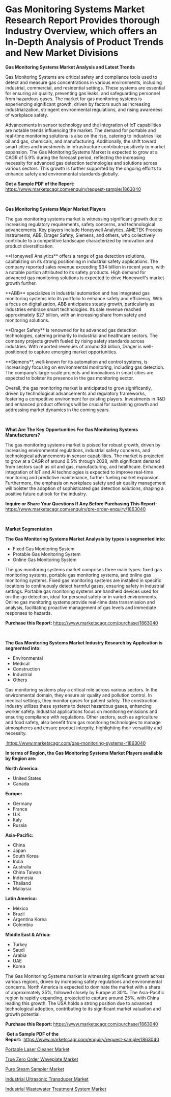 <p><h1>Gas Monitoring Systems Market Research Report Provides thorough Industry Overview, which offers an In-Depth Analysis of Product Trends and New Market Divisions</h1></p><p><strong>Gas Monitoring Systems Market Analysis and Latest Trends</strong></p>
<p><p>Gas Monitoring Systems are critical safety and compliance tools used to detect and measure gas concentrations in various environments, including industrial, commercial, and residential settings. These systems are essential for ensuring air quality, preventing gas leaks, and safeguarding personnel from hazardous gases. The market for gas monitoring systems is experiencing significant growth, driven by factors such as increasing industrialization, stringent environmental regulations, and rising awareness of workplace safety.</p><p>Advancements in sensor technology and the integration of IoT capabilities are notable trends influencing the market. The demand for portable and real-time monitoring solutions is also on the rise, catering to industries like oil and gas, chemicals, and manufacturing. Additionally, the shift toward smart cities and investments in infrastructure contribute positively to market expansion. The Gas Monitoring Systems Market is expected to grow at a CAGR of 5.9% during the forecast period, reflecting the increasing necessity for advanced gas detection technologies and solutions across various sectors. This growth is further supported by the ongoing efforts to enhance safety and environmental standards globally.</p></p>
<p><strong>Get a Sample PDF of the Report:&nbsp;</strong> <a href="https://www.marketscagr.com/enquiry/request-sample/1863040?utm_campaign=2136&utm_medium=2&utm_source=Github&utm_content=ia&utm_term=10042025&utm_id=gas-monitoring-systems">https://www.marketscagr.com/enquiry/request-sample/1863040</a></p>
<p>&nbsp;</p>
<p><strong>Gas Monitoring Systems Major Market Players</strong></p>
<p><p>The gas monitoring systems market is witnessing significant growth due to increasing regulatory requirements, safety concerns, and technological advancements. Key players include Honeywell Analytics, AMETEK Process Instruments, ABB, Drager Safety, Siemens, and others, who collectively contribute to a competitive landscape characterized by innovation and product diversification.</p><p>**Honeywell Analytics** offers a range of gas detection solutions, capitalizing on its strong positioning in industrial safety applications. The company reported sales revenue exceeding $34 billion in recent years, with a notable portion attributed to its safety products. High demand for advanced gas monitoring solutions is expected to drive Honeywell's market growth further.</p><p>**ABB** specializes in industrial automation and has integrated gas monitoring systems into its portfolio to enhance safety and efficiency. With a focus on digitalization, ABB anticipates steady growth, particularly as industries embrace smart technologies. Its sale revenue reached approximately $27 billion, with an increasing share from safety and monitoring solutions.</p><p>**Drager Safety** is renowned for its advanced gas detection technologies, catering primarily to industrial and healthcare sectors. The company projects growth fueled by rising safety standards across industries. With reported revenues of around $3 billion, Drager is well-positioned to capture emerging market opportunities.</p><p>**Siemens**, well-known for its automation and control systems, is increasingly focusing on environmental monitoring, including gas detection. The company’s large-scale projects and innovations in smart cities are expected to bolster its presence in the gas monitoring sector.</p><p>Overall, the gas monitoring market is anticipated to grow significantly, driven by technological advancements and regulatory frameworks, fostering a competitive environment for existing players. Investments in R&D and enhanced product offerings will be crucial for sustaining growth and addressing market dynamics in the coming years.</p></p>
<p>&nbsp;</p>
<p><strong>What Are The Key Opportunities For Gas Monitoring Systems Manufacturers?</strong></p>
<p><p>The gas monitoring systems market is poised for robust growth, driven by increasing environmental regulations, industrial safety concerns, and technological advancements in sensor capabilities. The market is projected to grow at a CAGR of around 6.5% through 2028, with significant demand from sectors such as oil and gas, manufacturing, and healthcare. Enhanced integration of IoT and AI technologies is expected to improve real-time monitoring and predictive maintenance, further fueling market expansion. Furthermore, the emphasis on workplace safety and air quality management will bolster the adoption of sophisticated gas detection solutions, shaping a positive future outlook for the industry.</p></p>
<p><strong>Inquire or Share Your Questions If Any Before Purchasing This Report:</strong> <a href="https://www.marketscagr.com/enquiry/pre-order-enquiry/1863040?utm_campaign=2136&utm_medium=2&utm_source=Github&utm_content=ia&utm_term=10042025&utm_id=gas-monitoring-systems">https://www.marketscagr.com/enquiry/pre-order-enquiry/1863040</a></p>
<p>&nbsp;</p>
<p><strong>Market Segmentation</strong></p>
<p><strong>The Gas Monitoring Systems Market Analysis by types is segmented into:</strong></p>
<p><ul><li>Fixed Gas Monitoring System</li><li>Protable Gas Monitoring System</li><li>Online Gas Monitoring System</li></ul></p>
<p><p>The gas monitoring systems market comprises three main types: fixed gas monitoring systems, portable gas monitoring systems, and online gas monitoring systems. Fixed gas monitoring systems are installed in specific locations to continuously detect harmful gases, ensuring safety in industrial settings. Portable gas monitoring systems are handheld devices used for on-the-go detection, ideal for personal safety or in varied environments. Online gas monitoring systems provide real-time data transmission and analysis, facilitating proactive management of gas levels and immediate responses to hazards.</p></p>
<p><strong>Purchase this Report:&nbsp;</strong><a href="https://www.marketscagr.com/purchase/1863040?utm_campaign=2136&utm_medium=2&utm_source=Github&utm_content=ia&utm_term=10042025&utm_id=gas-monitoring-systems">https://www.marketscagr.com/purchase/1863040</a></p>
<p>&nbsp;</p>
<p><strong>The Gas Monitoring Systems Market Industry Research by Application is segmented into:</strong></p>
<p><ul><li>Environmental</li><li>Medical</li><li>Construction</li><li>Industrial</li><li>Others</li></ul></p>
<p><p>Gas monitoring systems play a critical role across various sectors. In the environmental domain, they ensure air quality and pollution control. In medical settings, they monitor gases for patient safety. The construction industry utilizes these systems to detect hazardous gases, enhancing worker safety. Industrial applications focus on monitoring emissions and ensuring compliance with regulations. Other sectors, such as agriculture and food safety, also benefit from gas monitoring technologies to manage atmospheres and ensure product integrity, highlighting their versatility and necessity.</p></p>
<p><a href="https://www.marketscagr.com/gas-monitoring-systems-r1863040?utm_campaign=2136&utm_medium=2&utm_source=Github&utm_content=ia&utm_term=10042025&utm_id=gas-monitoring-systems">&nbsp;https://www.marketscagr.com/gas-monitoring-systems-r1863040</a></p>
<p><strong>In terms of Region, the Gas Monitoring Systems Market Players available by Region are:</strong></p>
<p>
    <p> <strong> North America: </strong>
        <ul>
            <li>United States</li>
            <li>Canada</li>
        </ul>
        </p> 
    <p> <strong> Europe: </strong>
        <ul>
            <li>Germany</li>
            <li>France</li>
            <li>U.K.</li>
            <li>Italy</li>
            <li>Russia</li>
        </ul>
        </p> 
    <p> <strong> Asia-Pacific: </strong>
        <ul>
            <li>China</li>
            <li>Japan</li>
            <li>South Korea</li>
            <li>India</li>
            <li>Australia</li>
            <li>China Taiwan</li>
            <li>Indonesia</li>
            <li>Thailand</li>
            <li>Malaysia</li>
        </ul>
        </p> 
    <p> <strong> Latin America: </strong>
        <ul>
            <li>Mexico</li>
            <li>Brazil</li>
            <li>Argentina Korea</li>
            <li>Colombia</li>
        </ul>
        </p> 
    <p> <strong> Middle East & Africa: </strong>
        <ul>
            <li>Turkey</li>
            <li>Saudi</li>
            <li>Arabia</li>
            <li>UAE</li>
            <li>Korea</li>
        </ul>
    </p>
    </p>
<p><p>The Gas Monitoring Systems market is witnessing significant growth across various regions, driven by increasing safety regulations and environmental concerns. North America is expected to dominate the market with a share of approximately 35%, followed closely by Europe at 30%. The Asia-Pacific region is rapidly expanding, projected to capture around 25%, with China leading this growth. The USA holds a strong position due to advanced technological adoption, contributing to its significant market valuation and growth potential.</p></p>
<p><strong>Purchase this Report: </strong><a href="https://www.marketscagr.com/purchase/1863040?utm_campaign=2136&utm_medium=2&utm_source=Github&utm_content=ia&utm_term=10042025&utm_id=gas-monitoring-systems">https://www.marketscagr.com/purchase/1863040</a></p>
<p>&nbsp;<strong>Get a Sample PDF of the Report:&nbsp;&nbsp;</strong><a href="https://www.marketscagr.com/enquiry/request-sample/1863040?utm_campaign=2136&utm_medium=2&utm_source=Github&utm_content=ia&utm_term=10042025&utm_id=gas-monitoring-systems">https://www.marketscagr.com/enquiry/request-sample/1863040</a></p>
<p><strong></strong></p>
<p><p><a href="https://github.com/ziwersekos/Market-Research-Report-List-1/blob/main/portable-laser-cleaner-market.md?utm_campaign=2136&utm_medium=2&utm_source=Github&utm_content=ia&utm_term=10042025&utm_id=gas-monitoring-systems">Portable Laser Cleaner Market</a></p><p><a href="https://github.com/aidelndasse/Market-Research-Report-List-1/blob/main/true-zero-order-waveplate-market.md?utm_campaign=2136&utm_medium=2&utm_source=Github&utm_content=ia&utm_term=10042025&utm_id=gas-monitoring-systems">True Zero Order Waveplate Market</a></p><p><a href="https://github.com/ivvrgibi/Market-Research-Report-List-1/blob/main/pure-steam-sampler-market.md?utm_campaign=2136&utm_medium=2&utm_source=Github&utm_content=ia&utm_term=10042025&utm_id=gas-monitoring-systems">Pure Steam Sampler Market</a></p><p><a href="https://github.com/shirlantosx7/Market-Research-Report-List-1/blob/main/industrial-ultrasonic-transducer-market.md?utm_campaign=2136&utm_medium=2&utm_source=Github&utm_content=ia&utm_term=10042025&utm_id=gas-monitoring-systems">Industrial Ultrasonic Transducer Market</a></p><p><a href="https://github.com/amoakuolaopa/Market-Research-Report-List-1/blob/main/industrial-wastewater-treatment-system-market.md?utm_campaign=2136&utm_medium=2&utm_source=Github&utm_content=ia&utm_term=10042025&utm_id=gas-monitoring-systems">Industrial Wastewater Treatment System Market</a></p></p>